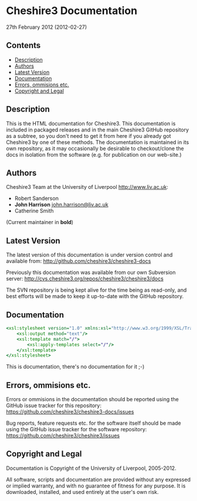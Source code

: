 Cheshire3 Documentation
=======================

27th February 2012 (2012-02-27)

Contents
--------

- [Description](#description)
- [Authors](#authors)
- [Latest Version](#latest-version)
- [Documentation](#documentation)
- [Errors, ommisions etc.](#errors-ommisions-etc)
- [Copyright and Legal](#copyright-and-legal)


Description
-----------

This is the HTML documentation for Cheshire3. This documentation is included 
in packaged releases and in the main Cheshire3 GitHub repository as a subtree, 
so you don't need to get it from here if you already got Cheshire3 by one of 
these methods. The documentation is maintained in its own repository, as it 
may occasionally be desirable to checkout/clone the docs in isolation from the 
software (e.g. for publication on our web-site.)


Authors
-------

Cheshire3 Team at the University of Liverpool <http://www.liv.ac.uk>:

* Robert Sanderson
* **John Harrison** john.harrison@liv.ac.uk
* Catherine Smith

(Current maintainer in **bold**)


Latest Version
--------------

The latest version of this documentation is under version control and 
available from:
http://github.com/cheshire3/cheshire3-docs

Previously this documentation was available from our own Subversion server:
http://cvs.cheshire3.org/repos/cheshire3/cheshire3/docs

The SVN repository is being kept alive for the time being as read-only, and 
best efforts will be made to keep it up-to-date with the GitHub repository.


Documentation
-------------

```xslt
<xsl:stylesheet version="1.0" xmlns:xsl="http://www.w3.org/1999/XSL/Transform">
    <xsl:output method="text"/>
    <xsl:template match="/">
    	<xsl:apply-templates select="/"/>
    </xsl:template>
</xsl:stylesheet>
```
   
This is documentation, there's no documentation for it ;-)


Errors, ommisions etc.
----------------------

Errors or ommisions in the documentation should be reported using the GitHub 
issue tracker for this repository:
https://github.com/cheshire3/cheshire3-docs/issues

Bug reports, feature requests etc. for the software itself should be made 
using the GitHub issue tracker for the software repository:
https://github.com/cheshire3/cheshire3/issues


Copyright and Legal
-------------------

Documentation is Copyright of the University of Liverpool, 2005-2012.

All software, scripts and documentation are provided without any expressed or 
implied warranty, and with no guarantee of fitness for any purpose. It is 
downloaded, installed, and used entirely at the user's own risk.


